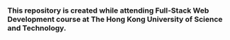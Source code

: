 ### This repository is created while attending Full-Stack Web Development course at The Hong Kong University of Science and Technology.